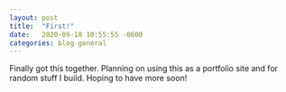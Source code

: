 ```yaml
---
layout: post
title:  "First!"
date:   2020-09-18 10:55:55 -0600
categories: blog general
---
```


Finally got this together. Planning on using this as a portfolio site and for random stuff I build. Hoping to have more soon!
